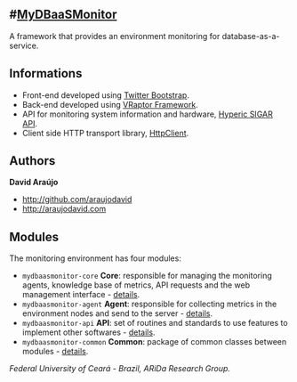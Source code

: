 #[MyDBaaSMonitor](http://github.com/araujodavid/mydbaasmonitor)
--------------

A framework that provides an environment monitoring for database-as-a-service.

## Informations

* Front-end developed using [Twitter Bootstrap](http://twitter.github.com/bootstrap).
* Back-end developed using [VRaptor Framework](http://vraptor.caelum.com.br).
* API for monitoring system information and hardware, [Hyperic SIGAR API](http://www.hyperic.com/products/sigar).
* Client side HTTP transport library, [HttpClient](http://hc.apache.org/httpcomponents-client-ga/index.html).

## Authors

**David Araújo**

+ http://github.com/araujodavid
+ http://araujodavid.com

## Modules

The monitoring environment has four modules:

+ `mydbaasmonitor-core`
**Core**: responsible for managing the monitoring agents, knowledge base of metrics, API requests and the web management interface - [details](http://github.com/araujodavid/mydbaasmonitor/tree/master/mydbaasmonitor-core).  
+ `mydbaasmonitor-agent`
**Agent**: responsible for collecting metrics in the environment nodes and send to the server - [details](http://github.com/araujodavid/mydbaasmonitor/tree/master/mydbaasmonitor-agent).  
+ `mydbaasmonitor-api`
**API**: set of routines and standards to use features to implement other softwares - [details](http://github.com/araujodavid/mydbaasmonitor/tree/master/mydbaasmonitor-api).  
+ `mydbaasmonitor-common`
**Common**: package of common classes between modules - [details](http://github.com/araujodavid/mydbaasmonitor/tree/master/mydbaasmonitor-common).



*Federal University of Ceará - Brazil, ARiDa Research Group.*
